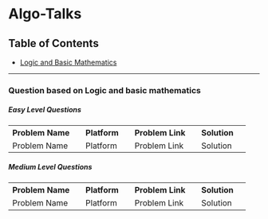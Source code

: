 # Algo-Talks

## Table of Contents
<ul>
  <li><a href = '#logic' >Logic and Basic Mathematics</a></li>
</ul>
<hr>

<section id = 'logic'>
  <h3> Question based on Logic and basic mathematics </h3>
  <h5>Easy Level Questions</h5>
  <table>
    <tr>
      <th>Problem Name <th>
      <th>Platform <th>
      <th>Problem Link <th>
      <th>Solution <th>
    <tr>
    <tr>
      <td>Problem Name <td>
      <td>Platform <td>
      <td>Problem Link <td>
      <td>Solution <td>
    <tr>
   </table>
   <h5> Medium Level Questions </h5>
   <table>
    <tr>
      <th>Problem Name <th>
      <th>Platform <th>
      <th>Problem Link <th>
      <th>Solution <th>
    <tr>
    <tr>
      <td>Problem Name <td>
      <td>Platform <td>
      <td>Problem Link <td>
      <td>Solution <td>
    <tr>
   </table>
 </section>
